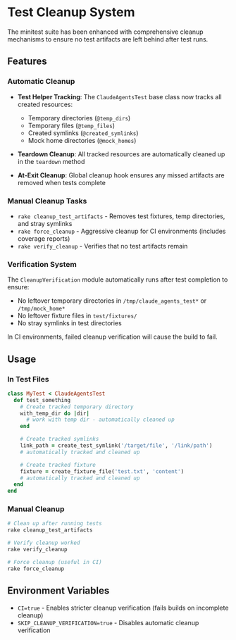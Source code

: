 # Test Cleanup System

The minitest suite has been enhanced with comprehensive cleanup mechanisms to ensure no test artifacts are left behind after test runs.

## Features

### Automatic Cleanup

- **Test Helper Tracking**: The `ClaudeAgentsTest` base class now tracks all created resources:
  - Temporary directories (`@temp_dirs`)
  - Temporary files (`@temp_files`)
  - Created symlinks (`@created_symlinks`)
  - Mock home directories (`@mock_homes`)

- **Teardown Cleanup**: All tracked resources are automatically cleaned up in the `teardown` method

- **At-Exit Cleanup**: Global cleanup hook ensures any missed artifacts are removed when tests complete

### Manual Cleanup Tasks

- `rake cleanup_test_artifacts` - Removes test fixtures, temp directories, and stray symlinks
- `rake force_cleanup` - Aggressive cleanup for CI environments (includes coverage reports)
- `rake verify_cleanup` - Verifies that no test artifacts remain

### Verification System

The `CleanupVerification` module automatically runs after test completion to ensure:

- No leftover temporary directories in `/tmp/claude_agents_test*` or `/tmp/mock_home*`
- No leftover fixture files in `test/fixtures/`
- No stray symlinks in test directories

In CI environments, failed cleanup verification will cause the build to fail.

## Usage

### In Test Files

```ruby
class MyTest < ClaudeAgentsTest
  def test_something
    # Create tracked temporary directory
    with_temp_dir do |dir|
      # work with temp dir - automatically cleaned up
    end

    # Create tracked symlinks
    link_path = create_test_symlink('/target/file', '/link/path')
    # automatically tracked and cleaned up

    # Create tracked fixture
    fixture = create_fixture_file('test.txt', 'content')
    # automatically tracked and cleaned up
  end
end
```

### Manual Cleanup

```bash
# Clean up after running tests
rake cleanup_test_artifacts

# Verify cleanup worked
rake verify_cleanup

# Force cleanup (useful in CI)
rake force_cleanup
```

## Environment Variables

- `CI=true` - Enables stricter cleanup verification (fails builds on incomplete cleanup)
- `SKIP_CLEANUP_VERIFICATION=true` - Disables automatic cleanup verification
